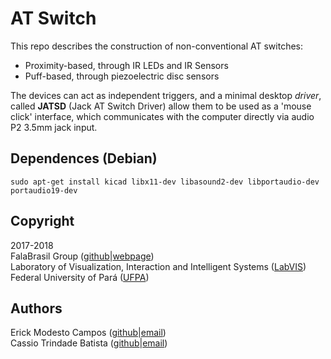 # AT Switch

This repo describes the construction of non-conventional AT switches:
- Proximity-based, through IR LEDs and IR Sensors
- Puff-based, through piezoelectric disc sensors

The devices can act as independent triggers, and a minimal desktop *driver*,
called **JATSD** (Jack AT Switch Driver) allow them to be used as a 'mouse
click' interface, which communicates with the computer directly via audio P2
3.5mm jack input.

## Dependences (Debian)
```
sudo apt-get install kicad libx11-dev libasound2-dev libportaudio-dev portaudio19-dev
```

## Copyright
2017-2018      
FalaBrasil Group ([github](https://github.com/falabrasil)|[webpage](http://labvis.ufpa.br/falabrasil/))        
Laboratory of Visualization, Interaction and Intelligent Systems ([LabVIS](http://labvis.ufpa.br/))       
Federal University of Pará ([UFPA](https://portal.ufpa.br/))

## Authors
Erick Modesto Campos    ([github](https://github.com/ErickCampos/)|[email](mailto:erick.c.modesto@gmail.com))        
Cassio Trindade Batista ([github](https://github.com/cassiobatista/)|[email](cassio.batista.13@gmail.com))
